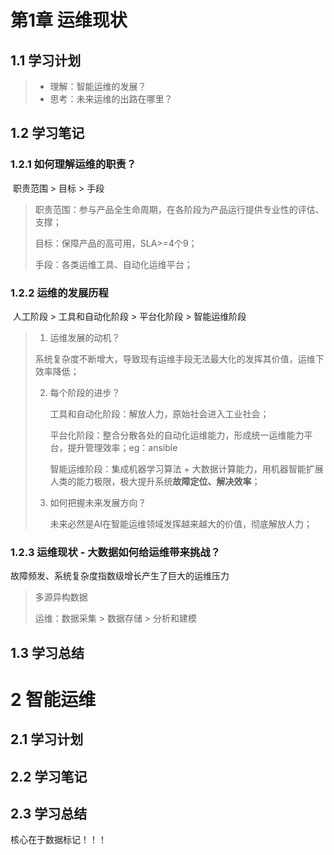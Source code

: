 # 第1章 运维现状

## 1.1 学习计划

> - 理解：智能运维的发展？
> - 思考：未来运维的出路在哪里？

##  1.2 学习笔记

### 1.2.1 如何理解运维的职责？

​	职责范围 > 目标 > 手段    

> 职责范围：参与产品全生命周期，在各阶段为产品运行提供专业性的评估、支撑；
>
> 目标：保障产品的高可用，SLA>=4个9；
>
> 手段：各类运维工具、自动化运维平台；

### 1.2.2 运维的发展历程

​	人工阶段 > 工具和自动化阶段 > 平台化阶段 > 智能运维阶段

> 1.  运维发展的动机？
>
>    系统复杂度不断增大，导致现有运维手段无法最大化的发挥其价值，运维下效率降低；
>
> 2. 每个阶段的进步？
>
>    工具和自动化阶段：解放人力，原始社会进入工业社会；
>
>    平台化阶段：整合分散各处的自动化运维能力，形成统一运维能力平台，提升管理效率；eg：ansible
>
>    智能运维阶段：集成机器学习算法 + 大数据计算能力，用机器智能扩展人类的能力极限，极大提升系统**故障定位、解决效率**；
>
> 3. 如何把握未来发展方向？
>
>    未来必然是AI在智能运维领域发挥越来越大的价值，彻底解放人力；

### 1.2.3 运维现状 - 大数据如何给运维带来挑战？

故障频发、系统复杂度指数级增长产生了巨大的运维压力

> 多源异构数据
>
> 运维：数据采集 > 数据存储 > 分析和建模

## 1.3 学习总结

# 2 智能运维

## 2.1 学习计划

## 2.2  学习笔记

## 2.3 学习总结

核心在于数据标记！！！